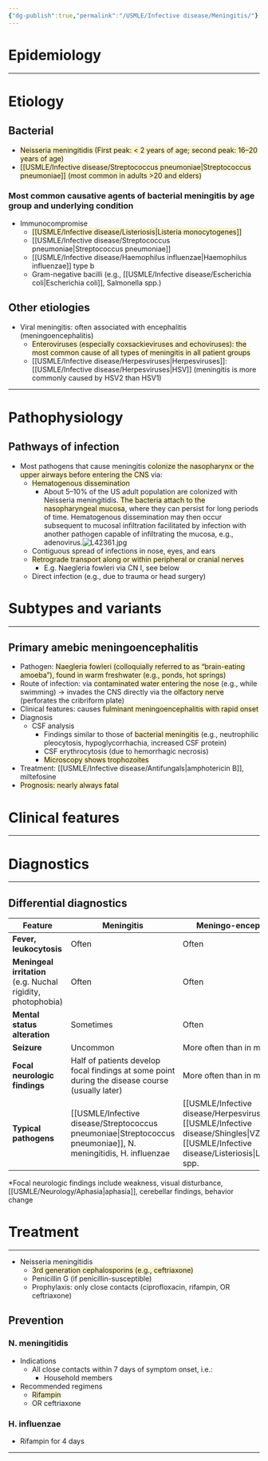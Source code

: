 ```yaml
---
{"dg-publish":true,"permalink":"/USMLE/Infective disease/Meningitis/"}
---
```


# Epidemiology


---
# Etiology
## Bacterial
- <span style="background:rgba(240, 200, 0, 0.2)">Neisseria meningitidis (First peak: &lt; 2 years of age; second peak: 16–20 years of age)</span>
- <span style="background:rgba(240, 200, 0, 0.2)">[[USMLE/Infective disease/Streptococcus pneumoniae\|Streptococcus pneumoniae]] (most common in adults >20 and elders)</span>
### Most common causative agents of bacterial meningitis by age group and underlying condition
- Immunocompromise
	- <span style="background:rgba(240, 200, 0, 0.2)">[[USMLE/Infective disease/Listeriosis\|Listeria monocytogenes]]</span>
	- [[USMLE/Infective disease/Streptococcus pneumoniae\|Streptococcus pneumoniae]]
	- [[USMLE/Infective disease/Haemophilus influenzae\|Haemophilus influenzae]] type b
	- Gram-negative bacilli (e.g., [[USMLE/Infective disease/Escherichia coli\|Escherichia coli]], Salmonella spp.)
## Other etiologies
- Viral meningitis: often associated with encephalitis (meningoencephalitis)
	- <span style="background:rgba(240, 200, 0, 0.2)">Enteroviruses (especially coxsackieviruses and echoviruses): the most common cause of all types of meningitis in all patient groups</span>
	- [[USMLE/Infective disease/Herpesviruses\|Herpesviruses]]: [[USMLE/Infective disease/Herpesviruses\|HSV]] (meningitis is more commonly caused by HSV2 than HSV1)

---
# Pathophysiology
## Pathways of infection
- Most pathogens that cause meningitis <span style="background:rgba(240, 200, 0, 0.2)">colonize the nasopharynx or the upper airways before entering the CNS</span> via:
	- <span style="background:rgba(240, 200, 0, 0.2)">Hematogenous dissemination</span>
		- About 5–10% of the US adult population are colonized with Neisseria meningitidis.<span style="background:rgba(240, 200, 0, 0.2)"> The bacteria attach to the nasopharyngeal mucosa</span>, where they can persist for long periods of time. Hematogenous dissemination may then occur subsequent to mucosal infiltration facilitated by infection with another pathogen capable of infiltrating the mucosa, e.g., adenovirus.![L42361.jpg](/img/user/appendix/L42361.jpg)
	- Contiguous spread of infections in nose, eyes, and ears
	- <span style="background:rgba(240, 200, 0, 0.2)">Retrograde transport along or within peripheral or cranial nerves</span>
		- E.g. Naegleria fowleri via CN I, see below
	- Direct infection (e.g., due to trauma or head surgery)

# Subtypes and variants
---
## Primary amebic meningoencephalitis
- Pathogen: <span style="background:rgba(240, 200, 0, 0.2)">Naegleria fowleri (colloquially referred to as “brain-eating amoeba”), found in warm freshwater (e.g., ponds, hot springs)</span>
- Route of infection: via <span style="background:rgba(240, 200, 0, 0.2)">contaminated water entering the nose</span> (e.g., while swimming) → invades the CNS directly via the <span style="background:rgba(240, 200, 0, 0.2)">olfactory nerve</span> (perforates the cribriform plate) 
- Clinical features: causes <span style="background:rgba(240, 200, 0, 0.2)">fulminant meningoencephalitis with rapid onset</span>
- Diagnosis
	- CSF analysis 
		- Findings similar to those of <span style="background:rgba(240, 200, 0, 0.2)">bacterial meningitis</span> (e.g., neutrophilic pleocytosis, hypoglycorrhachia, increased CSF protein)
		- CSF erythrocytosis (due to hemorrhagic necrosis)
		- <span style="background:rgba(240, 200, 0, 0.2)">Microscopy shows trophozoites</span>
- Treatment: [[USMLE/Infective disease/Antifungals\|amphotericin B]], miltefosine
- <span style="background:rgba(240, 200, 0, 0.2)">Prognosis: nearly always fatal</span>


# Clinical features
---


# Diagnostics
---
## Differential diagnostics
| Feature                                                         | Meningitis                                                                                      | Meningo-encephalitis          | Encephalitis                                                            |
| --------------------------------------------------------------- | ----------------------------------------------------------------------------------------------- | ----------------------------- | ----------------------------------------------------------------------- |
| **Fever, leukocytosis**                                         | Often                                                                                           | Often                         | Often                                                                   |
| **Meningeal irritation**<br>(e.g. Nuchal rigidity, photophobia) | Often                                                                                           | Often                         | <span style="background:rgba(240, 200, 0, 0.2)">No</span>               |
| **Mental status alteration**                                    | Sometimes                                                                                       | Often                         | <span style="background:rgba(240, 200, 0, 0.2)">Nearly always</span>    |
| **Seizure**                                                     | Uncommon                                                                                        | More often than in meningitis | <span style="background:rgba(240, 200, 0, 0.2)">Often</span>            |
| **Focal neurologic findings**                                   | Half of patients develop focal findings at some point during the disease course (usually later) | More often than in meningitis | <span style="background:rgba(240, 200, 0, 0.2)">Hallmark feature</span> |
| **Typical pathogens**                                           | [[USMLE/Infective disease/Streptococcus pneumoniae\|Streptococcus pneumoniae]], N. meningitidis, H. influenzae                                        | [[USMLE/Infective disease/Herpesviruses\|HSV]], [[USMLE/Infective disease/Shingles\|VZV]], [[USMLE/Infective disease/Listeriosis\|Listeria]] spp.       | [[USMLE/Infective disease/Herpesviruses\|HSV]], [[USMLE/Infective disease/Shingles\|VZV]], Enteroviruses                                                 |
*Focal neurologic findings include weakness, visual disturbance, [[USMLE/Neurology/Aphasia\|aphasia]], cerebellar findings, behavior change

# Treatment
---
- Neisseria meningitidis
	- <span style="background:rgba(240, 200, 0, 0.2)">3rd generation cephalosporins (e.g., ceftriaxone)</span>
	- Penicillin G (if penicillin-susceptible)
	- Prophylaxis: only close contacts (ciprofloxacin, rifampin, OR ceftriaxone)
## Prevention
### N. meningitidis
- Indications
	- All close contacts within 7 days of symptom onset, i.e.:
		- Household members
- Recommended regimens
	- <span style="background:rgba(240, 200, 0, 0.2)">Rifampin</span>
	- OR ceftriaxone
### H. influenzae
- Rifampin for 4 days

---
